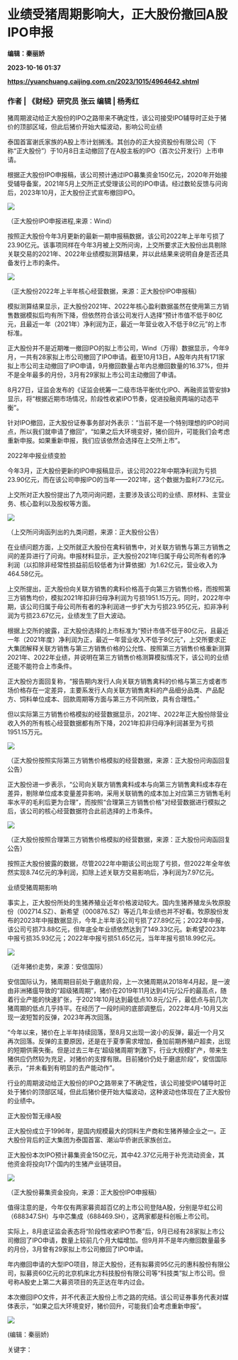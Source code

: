 # 业绩受猪周期影响大，正大股份撤回A股IPO申报
**编辑：秦丽娇**

**2023-10-16 01:37**

**https://yuanchuang.caijing.com.cn/2023/1015/4964642.shtml**

### 作者 | 《财经》研究员 张云 编辑 | 杨秀红

猪周期波动给正大股份的IPO之路带来不确定性，该公司接受IPO辅导时正处于猪价的顶部区域，但此后猪价开始大幅波动，影响公司业绩

泰国首富谢氏家族的A股上市计划搁浅。其创办的正大投资股份有限公司（下称“正大股份”）于10月8日主动撤回了在A股主板的IPO（首次公开发行）上市申请。

根据正大股份IPO申报稿，该公司预计通过IPO募集资金150亿元，2020年开始接受辅导备案，2021年5月上交所正式受理该公司的IPO申请。经过数轮反馈与问询后，2023年10月，正大股份正式宣布撤回IPO。

![](https://res.caijingmobile.com/images/2023/10/15/7fc3b9763326edafb3a2dfc7c9120453.png)

（正大股份IPO申报进程,来源：Wind）

按照正大股份今年3月更新的最新一期申报稿数据，该公司2022年上半年亏损了23.90亿元。该事项同样在今年3月被上交所问询，上交所要求正大股份出具剔除关联交易的2021年、2022年业绩模拟测算结果，并以此结果来说明自身是否还具备发行上市的条件。

![](https://res.caijingmobile.com/images/2023/10/15/2886a6be86f0fdfe278b8dd04f49a318.png)

（正大股份2022年上半年核心经营数据，来源：正大股份IPO申报稿）

模拟测算结果显示，正大股份2021年、2022年核心盈利数据虽然在使用第三方销售数据模拟后均有所下降，但依然符合该公司发行人选择“预计市值不低于80亿元，且最近一年（2021年）净利润为正，最近一年营业收入不低于8亿元”的上市标准。

正大股份并不是近期唯一撤回IPO的拟上市公司，Wind（万得）数据显示，今年9月，一共有28家拟上市公司撤回了IPO申请。截至10月13日，A股年内共有171家拟上市公司主动撤回了IPO申请，9月撤回数量占年内总撤回数量的16.37%，但并不是全年最多的月份，3月有29家拟上市公司主动撤回了申请。

8月27日，证监会发布的《证监会统筹一二级市场平衡优化IPO、再融资监管安排》显示，将“根据近期市场情况，阶段性收紧IPO节奏，促进投融资两端的动态平衡”。

针对IPO撤回，正大股份证券事务部对外表示：“当前不是一个特别理想的IPO时间点，所以我们就申请了撤回”，“如果之后大环境变好，猪价回升，可能我们会考虑重新申报。如果重新申报，我们应该依然会选择在上交所上市”。

2022年中报业绩变脸

今年3月，正大股份更新的IPO申报稿显示，该公司2022年中期净利润为亏损23.90亿元，而在该公司申报IPO的当年——2021年，这个数据为盈利7.73亿元。

上交所对正大股份提出了九项问询问题，主要涉及该公司的业绩、原材料、主营业务、核心盈利以及股权等方面。

![](https://res.caijingmobile.com/images/2023/10/15/44db64f734e3ea26508dc3e6aa00db41.png)

（上交所问询函列出的九类问题，来源：正大股份公告）

在业绩问题方面，上交所就正大股份在禽料销售中，对关联方销售与第三方销售之间的差异进行了问询。申报材料显示，正大股份2021年归属于母公司所有者的净利润（以扣除非经常性损益前后较低者为计算依据）为1.62亿元，营业收入为464.58亿元。

上交所提出，正大股份向关联方销售的禽料价格高于向第三方销售价格，而按照第三方销售均价，模拟2021年扣非归母净利润为亏损1951.15万元。同时，2022年中期，该公司归属于母公司所有者的净利润进一步扩大为亏损23.95亿元，扣非净利润为亏损23.67亿元，业绩发生了巨大波动。

根据上交所的披露，正大股份选择的上市标准为“预计市值不低于80亿元，且最近一年（2021年度）净利润为正，最近一年营业收入不低于8亿元”，上交所要求正大集团解释关联方销售与第三方销售价格的公允性、按照第三方销售价格重新测算2021年、2022年业绩，并说明在第三方销售价格测算模拟情况下，该公司的业绩还能不能符合上市条件。

正大股份方面回复称，“报告期内发行人向关联方销售禽料的价格与第三方或者市场价格存在一定差异，主要系发行人向关联方销售禽料的产品细分品类、产品配方、饲料单位成本、回款周期等方面与第三方不同所致，具有合理性。”

但以实际第三方销售价格模拟的经营数据显示，2021年、2022年正大股份除营业收入外的所有核心经营数据都有所下降，2021年扣非归母净利润甚至为亏损1951.15万元。

![](https://res.caijingmobile.com/images/2023/10/15/cec2d40e96099330145b0b6e41369517.png)

（正大股份按照实际第三方销售价格模拟的经营数据，来源：正大股份问询函回复公告）

正大股份进一步表示，“公司向关联方销售禽料成本与向第三方销售禽料成本存在差异，剔除单位成本变量差异影响，采用关联销售的成本加上对应第三方销售毛利率水平的毛利后更为合理”，而按照“合理第三方销售价格”对经营数据进行模拟之后，该公司的核心经营数据符合此前选择的上市条件。

![](https://res.caijingmobile.com/images/2023/10/15/b96ed65c6e2a8f792f5ba3692b41eb6b.png)

（正大股份按照合理第三方销售价格模拟的经营数据，来源：正大股份问询函回复公告）

按照正大股份披露的数据，尽管2022年中期该公司出现了亏损，但2022年全年依然实现8.74亿元的净利润，扣除上述关联方交易影响后，净利润为7.97亿元。

业绩受猪周期影响

事实上，正大股份所处的生猪养殖业近年价格波动较大。国内生猪养殖龙头牧原股份（002714.SZ）、新希望（000876.SZ）等近几年业绩也并不好看。牧原股份发布的2023年中报数据显示，今年上半年该公司亏损了27.89亿元；2022年中报，该公司亏损73.88亿元，但年底全年业绩依然达到了149.33亿元。新希望2023年中报亏损35.93亿元；2022年中报亏损51.65亿元，当年年报亏损18.99亿元。

![](https://res.caijingmobile.com/images/2023/10/15/e404837247e9ed6a7ae115bda80dbc18.png)

（近年猪价走势，来源：安信国际）

安信国际认为，猪周期目前处于磨底阶段，上一次猪周期从2018年4月起，是一波由非洲猪瘟导致的“超级猪周期”，猪价在2019年11月达到41元/公斤的最高点，随着行业产能的快速扩张，于2021年10月达到最低点10.8元/公斤，最低点与前几次猪周期的低点几乎持平。在经历了一段时间的底部调整后，2022年4月-10月又出现一波短暂的反弹，2023年再次回落。

“今年以来，猪价在上半年持续回落，至8月又出现一波小的反弹，最近一个月又再次回落。反弹的主要原因，还是在于夏季需求增加，叠加前期养殖户超卖，出现的短期供需失衡。但是过去三年在‘超级猪周期’刺激下，行业大规模扩产，带来生猪供应仍然较为充足，对猪价的支撑有限。目前猪价仍处于磨底阶段”，安信国际表示，“并未看到有明显的去产能动作”。

行业的周期波动给正大股份的IPO之路带来了不确定性，该公司接受IPO辅导时正处于猪价的顶部区域，但此后猪价便开始大幅波动，这种波动也体现在了正大股份的业绩中。

正大股份暂无缘A股

正大股份成立于1996年，是国内规模最大的饲料生产商和生猪养殖企业之一。正大股份背后的正大集团为泰国首富、潮汕华侨谢氏家族创立。

正大股份本次IPO预计募集资金150亿元，其中42.37亿元用于补充流动资金，其他资金将投向17个国内的生猪产业链项目。

![](https://res.caijingmobile.com/images/2023/10/15/87c26a6edf57e329498441ba035617a4.png)

（正大股份募集资金投向，来源：正大股份IPO申报稿）

值得注意的是，今年仅有两家募资超百亿的上市公司登陆A股，分别是华虹公司（688347.SH）与中芯集成（688469.SH），这两家都是科创板上市公司。

实际上，8月底证监会表态将“阶段性收紧IPO节奏”后，9月已经有28家拟上市公司撤回了IPO申请，数量上较前几个月大幅增加。但9月并不是年内撤回数量最多的月份，3月曾有29家拟上市公司撤回了IPO申请。

年内撤回申请的大型IPO项目，除正大股份，还有拟募资95亿元的惠科股份有限公司，拟募资60亿元的北京机床北方科技股份有限公司等“科技类”拟上市公司。但号称A股史上第二大募资项目的先正达在年内过会。

本次撤回IPO文件，并不代表正大股份上市之路的完结。该公司证券事务代表对媒体表示，“如果之后大环境变好，猪价回升，可能我们会考虑重新申报”。

![](https://tx1.cdn.caijing.com.cn/2014-03-27/114048455.jpg)

(编辑：秦丽娇)

关键字：